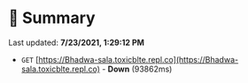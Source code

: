 # 📖 Summary
Last updated: **7/23/2021, 1:29:12 PM**

- `GET` [https://Bhadwa-sala.toxicblte.repl.co](https://Bhadwa-sala.toxicblte.repl.co) - **Down** (93862ms)
